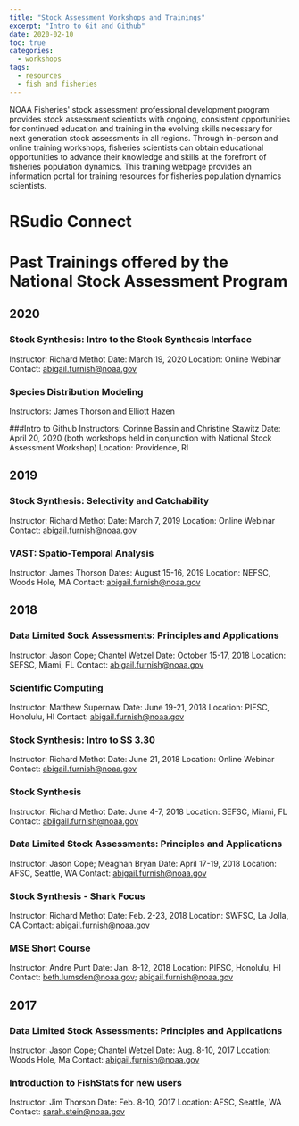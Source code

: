 ```yaml
---
title: "Stock Assessment Workshops and Trainings"
excerpt: "Intro to Git and Github"
date: 2020-02-10
toc: true
categories:
  - workshops
tags:
  - resources
  - fish and fisheries
---
```


NOAA Fisheries' stock assessment professional development program provides stock assessment scientists with ongoing, consistent opportunities for continued education and training in the evolving skills necessary for next generation stock assessments in all regions. Through in-person and online training workshops, fisheries scientists can obtain educational opportunities to advance their knowledge and skills at the forefront of fisheries population dynamics. This training webpage provides an information portal for training resources for fisheries population dynamics scientists.

# RSudio Connect

# Past Trainings offered by the National Stock Assessment Program

## 2020
### Stock Synthesis: Intro to the Stock Synthesis Interface
Instructor: Richard Methot
Date: March 19, 2020
Location: Online Webinar
Contact: abigail.furnish@noaa.gov

### Species Distribution Modeling
Instructors: James Thorson and Elliott Hazen

###Intro to Github
Instructors: Corinne Bassin and Christine Stawitz
Date: April 20, 2020 (both workshops held in conjunction with National Stock Assessment Workshop)
Location: Providence, RI


## 2019
### Stock Synthesis: Selectivity and Catchability
Instructor: Richard Methot
Date: March 7, 2019
Location: Online Webinar
Contact: abigail.furnish@noaa.gov

### VAST: Spatio-Temporal Analysis
Instructor: James Thorson
Dates: August 15-16, 2019
Location: NEFSC, Woods Hole, MA
Contact: abigail.furnish@noaa.gov


## 2018
### Data Limited Sock Assessments: Principles and Applications
Instructor: Jason Cope; Chantel Wetzel
Date: October 15-17, 2018
Location: SEFSC, Miami, FL
Contact: abigail.furnish@noaa.gov

### Scientific Computing
Instructor: Matthew Supernaw
Date: June 19-21, 2018
Location: PIFSC, Honolulu, HI
Contact: abigail.furnish@noaa.gov

### Stock Synthesis: Intro to SS 3.30
Instructor: Richard Methot
Date: June 21, 2018
Location: Online Webinar
Contact: abigail.furnish@noaa.gov

### Stock Synthesis
Instructor: Richard Methot
Date: June 4-7, 2018
Location: SEFSC, Miami, FL
Contact: abiigail.furnish@noaa.gov

### Data Limited Stock Assessments: Principles and Applications
Instructor: Jason Cope; Meaghan Bryan
Date: April 17-19, 2018
Location: AFSC, Seattle, WA
Contact: abigail.furnish@noaa.gov

### Stock Synthesis - Shark Focus
Instructor: Richard Methot
Date: Feb. 2-23, 2018
Location: SWFSC, La Jolla, CA
Contact: abigail.furnish@noaa.gov

### MSE Short Course
Instructor: Andre Punt
Date: Jan. 8-12, 2018
Location: PIFSC, Honolulu, HI
Contact: beth.lumsden@noaa.gov; abigail.furnish@noaa.gov


## 2017
### Data Limited Stock Assessments: Principles and Applications
Instructor: Jason Cope; Chantel Wetzel
Date: Aug. 8-10, 2017
Location: Woods Hole, Ma
Contact: abigail.furnish@noaa.gov

### Introduction to FishStats for new users
Instructor: Jim Thorson
Date: Feb. 8-10, 2017
Location: AFSC, Seattle, WA
Contact: sarah.stein@noaa.gov
